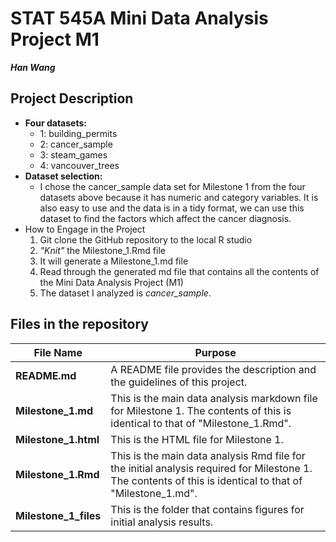 # STAT 545A Mini Data Analysis Project M1 
**_Han Wang_**
## Project Description
  * **Four datasets:**
    - 1: building_permits
    - 2: cancer_sample
    - 3: steam_games
    - 4: vancouver_trees
  * **Dataset selection:**
       - I chose the cancer_sample data set for Milestone 1 from the four datasets above because it has numeric and category variables.
    It is also easy to use and the data is in a tidy format, we can use this dataset to find the factors which affect the cancer diagnosis.
  * How to Engage in the Project
       1. Git clone the GitHub repository to the local R studio
       2. _"Knit"_ the Milestone_1.Rmd file
       3. It will generate a Milestone_1.md file
       4. Read through the generated md file that contains all the contents of the Mini Data Analysis Project (M1)
       5. The dataset I analyzed is _cancer_sample_.
## Files in the repository
File Name | Purpose
----------|---------
**README.md** | A README file provides the description and the guidelines of this project.
**Milestone_1.md** | This is the main data analysis markdown file for Milestone 1. The contents of this is identical to that of "Milestone_1.Rmd".
**Milestone_1.html** | This is the HTML file for Milestone 1.
**Milestone_1.Rmd** | This is the main data analysis Rmd file for the initial analysis required for Milestone 1. The contents of this is identical to that of "Milestone_1.md".
**Milestone_1_files** | This is the folder that contains figures for initial analysis results.



